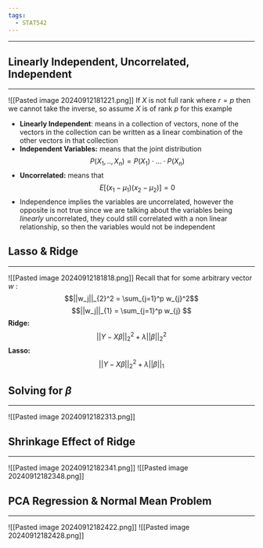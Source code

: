 ```yaml
---
tags:
  - STAT542
---
```

---
## Linearly Independent, Uncorrelated, Independent
---
![[Pasted image 20240912181221.png]]
If $X$ is not full rank where $r=p$ then we cannot take the inverse, so assume $X$ is of rank $p$ for this example

- **Linearly Independent**: means in a collection of vectors, none of the vectors in the collection can be written as a linear combination of the other vectors in that collection
- **Independent Variables:** means that  the joint distribution $$P(X_1, .., X_n) = P(X_1)\cdot ... \cdot P(X_n)$$
- **Uncorrelated:** means that $$E[ (x_1 - \mu_{1}) (x_2 - \mu_{2})] = 0$$
- Independence implies the variables are uncorrelated, however the opposite is not true since we are talking about the variables being *linearly* uncorrelated, they could still correlated with a non linear relationship, so then the variables would not be independent

## Lasso & Ridge
---
![[Pasted image 20240912181818.png]]
Recall that for some arbitrary vector $w$ : $$||w_j||_{2}^2 = \sum_{j=1}^p w_{j}^2$$
$$||w_j||_{1} = \sum_{j=1}^p w_{j} $$
**Ridge:**
$$||Y - X\beta||_{2}^2 + \lambda ||\beta||_{2}^2$$
**Lasso:**
$$||Y - X\beta||_{2}^2 + \lambda ||\beta||_{1}$$

## Solving for $\beta$
---
![[Pasted image 20240912182313.png]]

## Shrinkage Effect of Ridge
---
![[Pasted image 20240912182341.png]]
![[Pasted image 20240912182348.png]]

## PCA Regression & Normal Mean Problem
---
![[Pasted image 20240912182422.png]]
![[Pasted image 20240912182428.png]]

